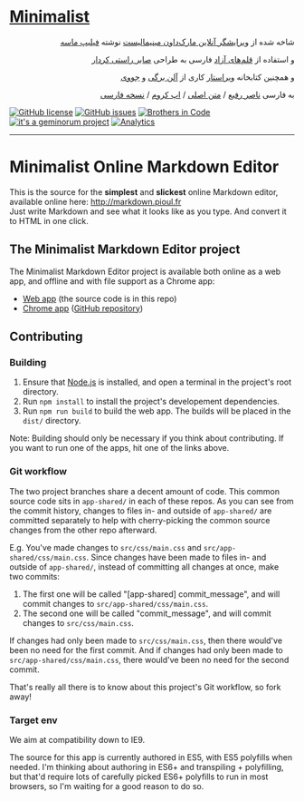 # [Minimalist](http://minimalist.brothersincode.ir/)

<p lang="fa" dir="rtl" align="right">شاخه شده از <a href="http://markdown.pioul.fr/" title="Minimalist Online Markdown Editor">ویرایشگر آنلاین مارک‌داون مینیمالیست</a> نوشته <a href="http://pioul.fr/a-propos/" title="Philippe Masset">فیلیپ ماسه</a></p>

<p lang="fa" dir="rtl" align="right">و استفاده از <a href="http://rastikerdar.github.io/compare-fonts/" title="مقایسه قلم‌های فارسی">قلم‌های آزاد</a> فارسی به طراحی <a href="http://rastikerdar.blog.ir/" title="Saber Rasti Kerdar">صابر راستی کردار</a></p>

<p lang="fa" dir="rtl" align="right">و همچنین کتابخانه <a href="http://juvee.github.io/virastar/" title="Virastar is a Persian text cleaner">ویراستار</a> کاری از <a href="https://github.com/aziz/virastar" title="Allen Bargi">آلن برگی</a> و <a href="https://github.com/juvee/virastar" title="juvee">جووی</a></p>

<p lang="fa" dir="rtl" align="right">به فارسی <a href="http://fa.geminorum.ir/" title="Nasser Rafie">ناصر رفیع</a> /
	<a href="https://github.com/pioul/Minimalist-Online-Markdown-Editor" title="روی گیت‌هاب">متن اصلی</a> /
	<a href="https://chrome.google.com/webstore/detail/minimalist-markdown-edito/pghodfjepegmciihfhdipmimghiakcjf" title="Chrome app">اپ کروم</a> /
	<a href="https://github.com/brothersincode/minimalist" title="روی گیت‌هاب">نسخه فارسی</a>
</p>

[![GitHub license](https://img.shields.io/badge/license-MIT-blue.svg?style=flat-square)](https://raw.githubusercontent.com/brothersincode/minimalist/master/LICENSE)
[![GitHub issues](https://img.shields.io/github/issues/brothersincode/minimalist.svg?style=flat-square)](https://github.com/brothersincode/minimalist/issues)
[![Brothers in Code](http://img.shields.io/badge/Brothers-in_Code-lightgrey.svg?style=flat-square)](http://brothersincode.ir/)
[![it's a geminorum project](http://img.shields.io/badge/it's_a-geminorum_project-lightgrey.svg?style=flat-square)](http://geminorum.ir/)
[![Analytics](https://ga-beacon.appspot.com/UA-865830-4/minimalist/readme?pixel)](https://github.com/brothersincode/minimalist)

---
# Minimalist Online Markdown Editor

This is the source for the **simplest** and **slickest** online Markdown editor, available online here: <http://markdown.pioul.fr>  
Just write Markdown and see what it looks like as you type. And convert it to HTML in one click.

## The Minimalist Markdown Editor project

The Minimalist Markdown Editor project is available both online as a web app, and offline and with file support as a Chrome app:

- [Web app](http://markdown.pioul.fr) (the source code is in this repo)
- [Chrome app](https://chrome.google.com/webstore/detail/minimalist-markdown-edito/pghodfjepegmciihfhdipmimghiakcjf) ([GitHub repository](https://github.com/pioul/Minimalist-Markdown-Editor-for-Chrome))

## Contributing

### Building

1. Ensure that [Node.js](http://nodejs.org/) is installed, and open a terminal in the project's root directory.
2. Run `npm install` to install the project's developement dependencies.
3. Run `npm run build` to build the web app. The builds will be placed in the `dist/` directory.

Note: Building should only be necessary if you think about contributing. If you want to run one of the apps, hit one of the links above.

### Git workflow

The two project branches share a decent amount of code. This common source code sits in `app-shared/` in each of these repos. As you can see from the commit history, changes to files in- and outside of `app-shared/` are committed separately to help with cherry-picking the common source changes from the other repo afterward.

E.g. You've made changes to `src/css/main.css` and `src/app-shared/css/main.css`. Since changes have been made to files in- and outside of `app-shared/`, instead of committing all changes at once, make two commits:

1. The first one will be called "[app-shared] commit_message", and will commit changes to `src/app-shared/css/main.css`.
2. The second one will be called "commit_message", and will commit changes to `src/css/main.css`.

If changes had only been made to `src/css/main.css`, then there would've been no need for the first commit. And if changes had only been made to `src/app-shared/css/main.css`, there would've been no need for the second commit.

That's really all there is to know about this project's Git workflow, so fork away!

### Target env

We aim at compatibility down to IE9.

The source for this app is currently authored in ES5, with ES5 polyfills when needed. I'm thinking about authoring in ES6+ and transpiling + polyfilling, but that'd require lots of carefully picked ES6+ polyfills to run in most browsers, so I'm waiting for a good reason to do so.
